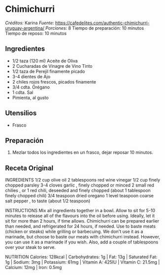 # Chimichurri

*Créditos:* Karina
*Fuente:* https://cafedelites.com/authentic-chimichurri-uruguay-argentina/
*Porciones:* 8
Tiempo de preparación: 10 minutos
Tiempo de reposo: 10 minutos

## Ingredientes

- 1/2 taza (120 ml) Aceite de Oliva
- 2 Cucharadas de Vinagre de Vino Tinto
- 1/2 taza de Perejil finamente picado
- 3-4 dientes de Ajo
- 2 chiles rojos frescos, picados finamente
- 3/4 cdta. Orégano
- 1 cdta. Sal
- Pimienta, al gusto


## Utensilios

- Frasco


## Preparación

1. Mezlar todos los ingredientes en un frasco, dejar reposar 10 minutos.


## Receta Original

INGREDIENTS
1/2 cup olive oil
2 tablespoons red wine vinegar
1/2 cup finely chopped parsley
3-4 cloves garlic , finely chopped or minced
2 small red chilies , or 1 red chili, deseeded and finely chopped (about 1 tablespoon finely chopped chili)
3/4 teaspoon dried oregano
1 level teaspoon coarse salt
pepper , to taste (about 1/2 teaspoon)

INSTRUCTIONS
Mix all ingredients together in a bowl. Allow to sit for 5-10 minutes to release all of the flavours into the oil before using. Ideally, let it sit for more than 2 hours, if time allows.
Chimichurri can be prepared earlier than needed, and refrigerated for 24 hours, if needed.
Use to baste meats (chicken or steaks) while grilling or barbecuing. We don't use it as a marinade, but choose to baste our meats with chimichurri instead. However, you can use it as a marinade if you wish. Also, add a couple of tablespoons over your steak to serve.

NUTRITION
Calories: 128kcal | Carbohydrates: 1g | Fat: 13g | Saturated Fat: 1g | Sodium: 3mg | Potassium: 61mg | Vitamin A: 425IU | Vitamin C: 21.5mg | Calcium: 12mg | Iron: 0.5mg


